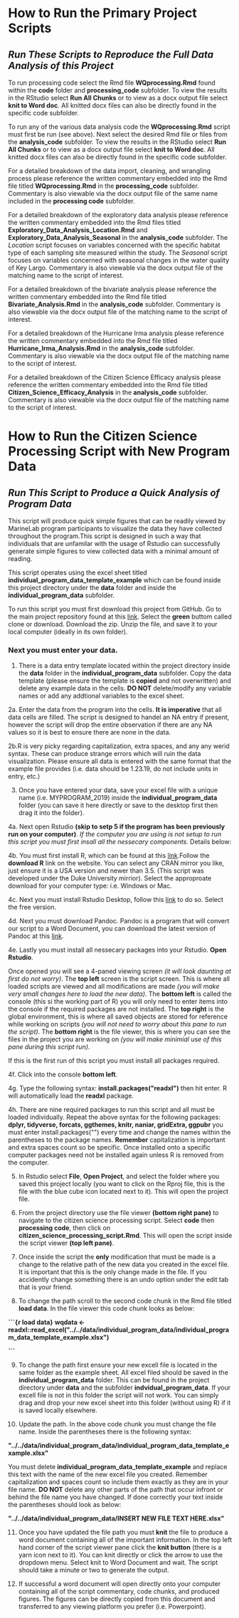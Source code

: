 # How to Run the Primary Project Scripts
## _Run These Scripts to Reproduce the Full Data Analysis of this Project_

To run processing code select the Rmd file **WQprocessing.Rmd** found within the **code** folder and **processing_code** subfolder. To view the results in the RStudio select **Run All Chunks** or to view as a docx output file select **knit to Word doc**. All knitted docx files can also be directly found in the specific code subfolder. 

To run any of the various data analysis code the **WQprocessing.Rmd** script must first be run (see above). Next select the desired Rmd file or files from the **analysis_code** subfolder. To view the results in the RStudio select **Run All Chunks** or to view as a docx output file select **knit to Word doc**. All knitted docx files can also be directly found in the specific code subfolder. 

For a detailed breakdown of the data import, cleaning, and wrangling process please reference the written commentary embedded into the Rmd file titled **WQprocessing.Rmd** in the **processing_code** subfolder. Commentary is also viewable via the docx output file of the same name included in the **processing code** subfolder.

For a detailed breakdown of the exploratory data analysis please reference the written commentary embedded into the Rmd files titled **Exploratory_Data_Analysis_Location.Rmd** and **Exploratory_Data_Analysis_Seasonal** in the **analysis_code** subfolder. The _Location_ script focuses on variables concerned with the specific habitat type of each sampling site measured within the study. The _Seasonal_ script focuses on variables concerned with seasonal changes in the water quality of Key Largo. Commentary is also viewable via the docx output file of the matching name to the script of interest. 

For a detailed breakdown of the bivariate analysis please reference the written commentary embedded into the Rmd file titled **Bivariate_Analysis.Rmd** in the **analysis_code** subfolder. Commentary is also viewable via the docx output file of the matching name to the script of interest.

For a detailed breakdown of the Hurricane Irma analysis please reference the written commentary embedded into the Rmd file titled **Hurricane_Irma_Analysis.Rmd** in the **analysis_code** subfolder. Commentary is also viewable via the docx output file of the matching name to the script of interest.

For a detailed breakdown of the Citizen Science Efficacy analysis please reference the written commentary embedded into the Rmd file titled **Citizen_Science_Efficacy_Analysis** in the **analysis_code** subfolder. Commentary is also viewable via the docx output file of the matching name to the script of interest.

# How to Run the Citizen Science Processing Script with New Program Data
## _Run This Script to Produce a Quick Analysis of Program Data_ 

This script will produce quick simple figures that can be readily viewed by MarineLab program participants to visualize the data they have collected throughout the program.This script is designed in such a way that individuals that are unfamilar with the usage of Rstudio can successfully generate simple figures to view collected data with a minimal amount of reading.

This script operates using the excel sheet titled **individual_program_data_template_example** which can be found inside this project directory under the **data** folder and inside the **individual_program_data** subfolder. 

To run this script you must first download this project from GitHub. Go to the main project repository found at this [link](https://github.com/epid8060fall2019/William-Norfolk-Project). Select the **green** buttom called clone or download. Download the zip. Unzip the file, and save it to your local computer (ideally in its own folder).

### Next you must enter your data.

1. There is a data entry template located within the project directory inside the **data** folder in the **individual_program_data** subfolder. Copy the data template (please ensure the template is **copied** and not overwritten) and delete any example data in the cells. **DO NOT** delete/modify any variable names or add any addtional variables to the excel sheet. 

2a. Enter the data from the program into the cells. **It is imperative** that all data cells are filled. The script is designed to handel an NA entry if present, however the script will drop the entire observation if there are any NA values so it is best to ensure there are none in the data.

2b.R is very picky regarding capitalization, extra spaces, and any any werid syntax. These can produce strange errors which will ruin the data visualization. Please ensure all data is entered with the same format that the example file provides (i.e. data should be 1.23.19, do not include units in entry, etc.)
  
3. Once you have entered your data, save your excel file with a unique name (i.e. MYPROGRAM_2019) inside the **individual_program_data** folder (you can save it here directly or save to the desktop first then drag it into the folder). 

4a. Next open Rstudio **(skip to setp 5 if the program has been previously run on your computer)**.
_If the computer you are using is not setup to run this script you must first insall all the nessecary components._ Details below:

4b. You must first install R, which can be found at this [link](https://www.r-project.org/).Follow the **download R** link on the website. You can select any CRAN mirror you like, just ensure it is a USA version and newer than 3.5. (This script was developed under the Duke University mirrior). Select the approproate download for your computer type: i.e. Windows or Mac.

4c. Next you must install Rstudio Desktop, follow this [link](https://rstudio.com/products/rstudio/download/) to do so. Select the free version.

4d. Next you must download Pandoc. Pandoc is a program that will convert our script to a Word Document, you can download the latest version of Pandoc at this [link](https://pandoc.org/installing.html).

4e. Lastly you must install all nessecary packages into your Rstudio. **Open Rstudio**.

Once opened you will see a 4-paned viewing screen _(it will look daunting at first do not worry)_. The **top left** screen is the script screen. This is where all loaded scripts are viewed and all modifications are made _(you will make very small changes here to load the new data)_. The **bottom left** is called the console (this si the working part of R) you will only need to enter items into the console if the required packages are not installed. The **top right** is the global environment, this is where all saved objects are stored for reference while working on scripts _(you will not need to worry about this pane to run the script)_. The **bottom right** is the file viewer, this is where you can see the files in the project you are working on _(you will make minimial use of this pane during this script run)_.

If this is the first run of this script you must install all packages required.

4f. Click into the console **bottom left**.

4g. Type the following syntax: **install.packages("readxl")** then hit enter. R will automatically load the **readxl** package. 

4h. There are nine required packages to run this script and all must be loaded individually. Repeat the above syntax for the following packages: **dplyr, tidyverse, forcats, ggthemes, knitr, naniar, gridExtra, ggpubr** you must enter install.packages("") every time and change the names within the parentheses to the package names. **Remember** capitalization is important and extra spaces count so be specific. Once installed onto a specific computer packages need not be installed again unless R is removed from the computer. 
  
5. In Rstudio select **File**, **Open Project**, and select the folder where you saved this project locally (you want to click on the Rproj file, this is the file with the blue cube icon located next to it). This will open the project file.

6. From the project directory use the file viewer **(bottom right pane)** to navigate to the citizen science processing script. Select **code** then **processing code**, then click on **citizen_science_processing_script.Rmd**. This will open the script inside the script viewer **(top left pane)**.

7. Once inside the script the **only** modification that must be made is a change to the relative path of the new data you created in the excel file. It is important that this is the only change made in the file. If you accidently change something there is an undo option under the edit tab that is your friend. 

8. To change the path scroll to the second code chunk in the Rmd file titled **load data**. In the file viewer this code chunk looks as below: 

**```{r load data}**
**wqdata <- readxl::read_excel("../../data/individual_program_data/individual_program_data_template_example.xlsx")**

**```**

9. To change the path first ensure your new excell file is located in the same folder as the example sheet. All excel filed should be saved in the **individual_program_data** folder. This can be found in the project directory under **data** and the subfolder **indvidual_program_data**. If your excell file is not in this folder the script will not work. You can simply drag and drop your new excel sheet into this folder (without using R) if it is saved locally elsewhere.

10. Update the path. In the above code chunk you must change the file name. Inside the parentheses there is the following syntax:

**"../../data/individual_program_data/individual_program_data_template_example.xlsx"**

You must delete **individual_program_data_template_example** and replace this text with the name of the new excel file you created. Remember capitalization and spaces count so include them exactly as they are in your file name. **DO NOT** delete any other parts of the path that occur infront or behind the file name you have changed. If done correctly your text inside the parentheses should look as below:

**"../../data/individual_program_data/INSERT NEW FILE TEXT HERE.xlsx"**

11. Once you have updated the file path you must **knit** the file to produce a word document containing all of the important information. In the top left hand corner of the script viewer pane click the **knit button** (there is a yarn icon next to it). You can knit directly or click the arrow to use the dropdown menu. Select knit to Word Document and wait. The script should take a minute or two to generate the output. 

12. If successful a word document will open directly onto your computer containing all of the script commentary, code chunks, and produced figures. The figures can be directly copied from this document and transferred to any viewing platform you prefer (i.e. Powerpoint). 





